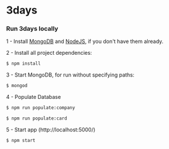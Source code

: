 # 3days

### Run 3days locally

1 - Install [MongoDB](https://www.mongodb.org/) and [NodeJS](https://nodejs.org/), if you don't have them already.

2 - Install all project dependencies:

```sh
$ npm install
```

3 - Start MongoDB, for run without specifying paths:

```sh  
$ mongod
```

4 - Populate Database

```sh
$ npm run populate:company
```

```sh
$ npm run populate:card
```

5 - Start app (http://localhost:5000/)

```sh
$ npm start
```